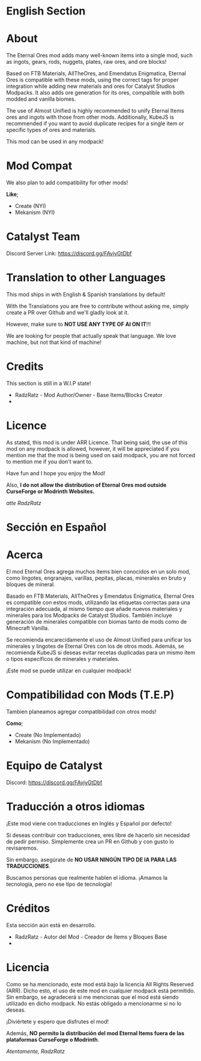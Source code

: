 English Section
======
About
=======

The Eternal Ores mod adds many well-known items into a single mod, such as ingots, gears, rods, nuggets, plates, raw ores, and ore blocks!

Based on FTB Materials, AllTheOres, and Emendatus Enigmatica, Eternal Ores is compatible with these mods, using the correct tags 
for proper integration while adding new materials and ores for Catalyst Studios Modpacks. It also adds ore 
generation for its ores, compatible with both modded and vanilla biomes.

The use of Almost Unified is highly recommended to unify Eternal Items ores and ingots with those from other mods.
Additionally, KubeJS is recommended if you want to avoid duplicate recipes for a single item or specific types of ores and materials.

This mod can be used in any modpack!

Mod Compat
===================

We also plan to add compatibility for other mods!

**Like**;

- Create (NYI)
- Mekanism (NYI)

Catalyst Team
==========

Discord Server Link: https://discord.gg/FAvjyGtDbf

Translation to other Languages
=============

This mod ships in with English & Spanish translations by default!

With the Translations you are free to contribute without asking me, simply create a PR over Github and we'll gladly look at it.

However, make sure to **NOT USE ANY TYPE OF AI ON IT**!!!

We are looking for people that actually speak that language. We love machine, but not that kind of machine!

Credits
============

This section is still in a W.I.P state!

- RadzRatz - Mod Author/Owner - Base Items/Blocks Creator
- 

Licence
=======

As stated, this mod is under ARR Licence. That being said, the use of this mod on any modpack is allowed, however, it will be appreciated
if you mention me that the mod is being used on said modpack, you are not forced to mention me if you don't want to.

Have fun and I hope you enjoy the Mod!

Also, **I do not allow the distribution of Eternal Ores mod outside CurseForge or Modrinth Websites.**

*atte RadzRatz*

Sección en Español
=======
Acerca
=======

El mod Eternal Ores agrega muchos ítems bien conocidos en un solo mod, como lingotes, engranajes, varillas, pepitas, placas, minerales 
en bruto y bloques de mineral.

Basado en FTB Materials, AllTheOres y Emendatus Enigmatica, Eternal Ores es compatible con estos mods, utilizando las etiquetas 
correctas para una integración adecuada, al mismo tiempo que añade nuevos materiales y minerales para los Modpacks de Catalyst Studios. 
También incluye generación de minerales compatible con biomas tanto de mods como de Minecraft Vanilla.

Se recomienda encarecidamente el uso de Almost Unified para unificar los minerales y lingotes de Eternal Ores con los de otros mods. 
Además, se recomienda KubeJS si deseas evitar recetas duplicadas para un mismo ítem o tipos específicos de minerales y materiales.

¡Este mod se puede utilizar en cualquier modpack!

Compatibilidad con Mods (T.E.P)
===================

Tambien planeamos agregar compatibilidad con otros mods!

**Como**;

- Create (No Implementado)
- Mekanism (No Implementado)

Equipo de Catalyst
==========

Discord: https://discord.gg/FAvjyGtDbf

Traducción a otros idiomas
=============

¡Este mod viene con traducciones en Inglés y Español por defecto!

Si deseas contribuir con traducciones, eres libre de hacerlo sin necesidad de pedir permiso. Simplemente crea un PR en 
Github y con gusto lo revisaremos.

Sin embargo, asegúrate de **NO USAR NINGÚN TIPO DE IA PARA LAS TRADUCCIONES**.

Buscamos personas que realmente hablen el idioma. ¡Amamos la tecnología, pero no ese tipo de tecnología!

Créditos
============

Esta sección aún está en desarrollo.

- RadzRatz - Autor del Mod - Creador de Ítems y Bloques Base
- 

Licencia
=======

Como se ha mencionado, este mod está bajo la licencia All Rights Reserved (ARR). Dicho esto, el uso de este mod en 
cualquier modpack está permitido. Sin embargo, se agradecerá si me mencionas que el mod está siendo utilizado 
en dicho modpack. No estás obligado a mencionarme si no lo deseas.

¡Diviértete y espero que disfrutes el mod!

Además, **NO permito la distribución del mod Eternal Items fuera de las plataformas CurseForge o Modrinth**.

*Atentamente, RadzRatz*